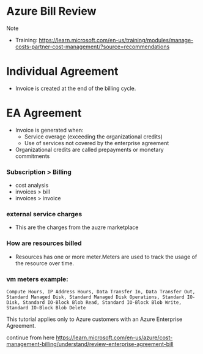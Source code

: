 # Azure Bill Review

> [!NOTE]
> - Training: https://learn.microsoft.com/en-us/training/modules/manage-costs-partner-cost-management/?source=recommendations


# Individual Agreement
  - Invoice is created at the end of the billing cycle.
# EA Agreement 
  - Invoice is generated when:
    - Service overage (exceeding the organizational credits)
    - Use of services not covered by the enterprise agreement
  - Organizational credits are called prepayments or monetary commitments


### Subscription > Billing
- cost analysis
- invoices > bill
- invoices > invoice

### external service charges
- This are the charges from the auzre marketplace

### How are resources billed 
- Resources has one or more meter.Meters are used to track the usage of the resource over time.

### vm meters example:
    Compute Hours, IP Address Hours, Data Transfer In, Data Transfer Out, Standard Managed Disk, Standard Managed Disk Operations, Standard IO-Disk, Standard IO-Block Blob Read, Standard IO-Block Blob Write, Standard IO-Block Blob Delete


This tutorial applies only to Azure customers with an Azure Enterprise Agreement.


continue from here
https://learn.microsoft.com/en-us/azure/cost-management-billing/understand/review-enterprise-agreement-bill
